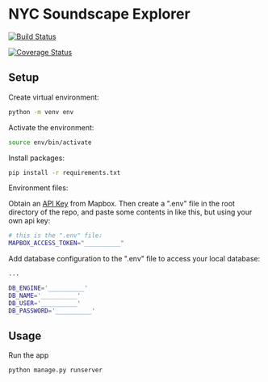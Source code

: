 # NYC Soundscape Explorer

[![Build Status](https://app.travis-ci.com/gcivil-nyu-org/wed-fall24-team2.svg?token=5CzaCsh5AqstQS8aFcN5&branch=main)](https://app.travis-ci.com/gcivil-nyu-org/wed-fall24-team2)

[![Coverage Status](https://coveralls.io/repos/github/gcivil-nyu-org/wed-fall24-team2/badge.svg?branch=main)](https://coveralls.io/github/gcivil-nyu-org/wed-fall24-team2?branch=main)

## Setup

Create virtual environment:

```sh
python -m venv env
```

Activate the environment:

```sh
source env/bin/activate
```

Install packages:

```sh
pip install -r requirements.txt
```

Environment files:

Obtain an [API Key](https://www.mapbox.com/) from Mapbox. Then create a ".env" file in the root directory of the repo, and paste some contents in like this, but using your own api key:

```sh
# this is the ".env" file:
MAPBOX_ACCESS_TOKEN="__________"
```
Add database configuration to the ".env" file to access your local database:
```sh
...

DB_ENGINE='__________'
DB_NAME='__________'
DB_USER='__________'
DB_PASSWORD='__________'
```
## Usage

Run the app

```sh
python manage.py runserver
```
